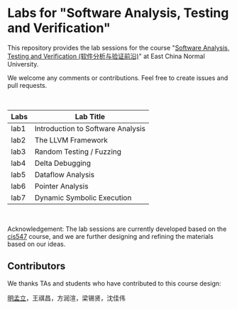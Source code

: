 # Labs for "Software Analysis, Testing and Verification"
This repository provides the lab sessions for the course "[Software Analysis, Testing and Verification (软件分析与验证前沿)](https://tingsu.github.io/files/courses/pa2023.html)" at East China Normal University.

We welcome any comments or contributions. Feel free to create issues and pull requests.

<br>

| Labs       | Lab Title                         |
|------------|-----------------------------------|
| lab1       | Introduction to Software Analysis |
| lab2       | The LLVM Framework                |
| lab3       | Random Testing / Fuzzing          |
| lab4       | Delta Debugging                   |
| lab5       | Dataflow Analysis                 |
| lab6       | Pointer Analysis                  |
| lab7       | Dynamic Symbolic Execution        |

<br>

Acknowledgement: The lab sessions are currently developed based on the [cis547](https://software-analysis-class.org) course, and we are further designing and refining the materials based on our ideas.


## Contributors

We thanks TAs and students who have contributed to this course design:

<a href="https://ml-ming.dev/">明孟立</a>，王祺昌，方润渲，梁锡贤，沈佳伟
